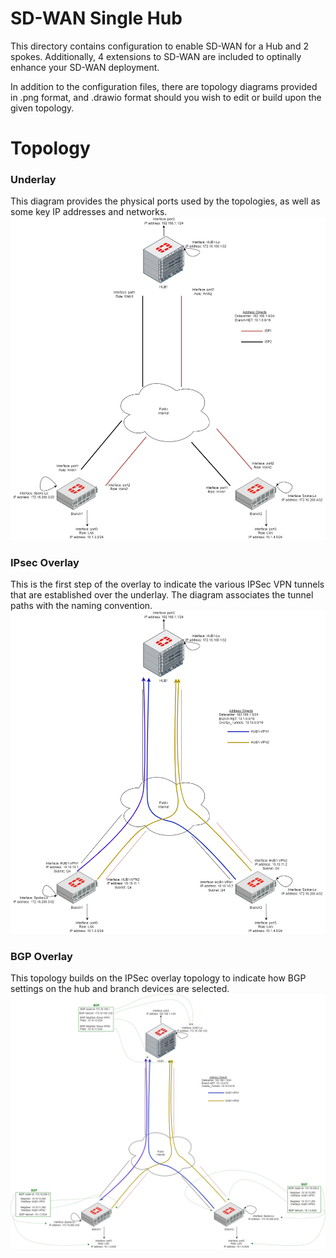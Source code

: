 # SD-WAN Single Hub

This directory contains configuration to enable SD-WAN for a Hub and 2 spokes. Additionally, 4 extensions to SD-WAN are included to optinally enhance your SD-WAN deployment.

In addition to the configuration files, there are topology diagrams provided in .png format, and .drawio format should you wish to edit or build upon the given topology.

# Topology

### Underlay
This diagram provides the physical ports used by the topologies, as well as some key IP addresses and networks.
![Single hub branch underlay](./SD_underlay.png?raw=true "Underlay") 

### IPsec Overlay
This is the first step of the overlay to indicate the various IPSec VPN tunnels that are established over the underlay. The diagram associates the tunnel paths with the naming convention.
![Single hub branch overlay IPsec](./SD_overlay_ipsec.png?raw=true "IPsec Overlay") 

### BGP Overlay
This topology builds on the IPSec overlay topology to indicate how BGP settings on the hub and branch devices are selected.
![Single hub branch overlay BGP](./SD_overlay_bgp.png?raw=true "BGP Overlay") 
